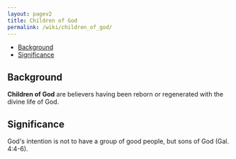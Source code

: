 ```yaml
---
layout: pagev2
title: Children of God
permalink: /wiki/children_of_god/
---
```

- [Background](#background)
- [Significance](#significance)

## Background

**Children of God** are believers having been reborn or regenerated with the divine life of God.

## Significance

God's intention is not to have a group of good people, but sons of God (Gal. 4:4-6).